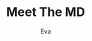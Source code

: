 ---
media: "images/rounds/round_2/paladin_gets_shot.png"
media_type: image
type: art
title: Meet The MD
author: [Eva]
desc: Fiore Silvestri fires a volley of plasma glass at MD Richard Harnley and Officer Paladin Trieu.
---